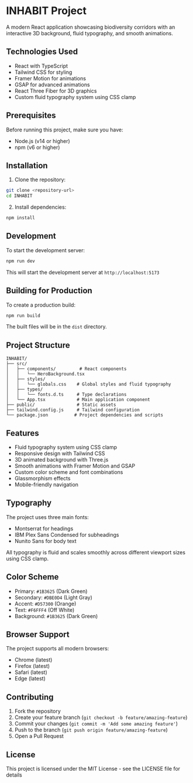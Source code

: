 # INHABIT Project

A modern React application showcasing biodiversity corridors with an interactive 3D background, fluid typography, and smooth animations.

## Technologies Used

- React with TypeScript
- Tailwind CSS for styling
- Framer Motion for animations
- GSAP for advanced animations
- React Three Fiber for 3D graphics
- Custom fluid typography system using CSS clamp

## Prerequisites

Before running this project, make sure you have:

- Node.js (v14 or higher)
- npm (v6 or higher)

## Installation

1. Clone the repository:
```bash
git clone <repository-url>
cd INHABIT
```

2. Install dependencies:
```bash
npm install
```

## Development

To start the development server:

```bash
npm run dev
```

This will start the development server at `http://localhost:5173`

## Building for Production

To create a production build:

```bash
npm run build
```

The built files will be in the `dist` directory.

## Project Structure

```
INHABIT/
├── src/
│   ├── components/         # React components
│   │   └── HeroBackground.tsx
│   ├── styles/
│   │   └── globals.css    # Global styles and fluid typography
│   ├── types/
│   │   └── fonts.d.ts     # Type declarations
│   └── App.tsx            # Main application component
├── public/                # Static assets
├── tailwind.config.js     # Tailwind configuration
└── package.json          # Project dependencies and scripts
```

## Features

- Fluid typography system using CSS clamp
- Responsive design with Tailwind CSS
- 3D animated background with Three.js
- Smooth animations with Framer Motion and GSAP
- Custom color scheme and font combinations
- Glassmorphism effects
- Mobile-friendly navigation

## Typography

The project uses three main fonts:
- Montserrat for headings
- IBM Plex Sans Condensed for subheadings
- Nunito Sans for body text

All typography is fluid and scales smoothly across different viewport sizes using CSS clamp.

## Color Scheme

- Primary: `#1B3625` (Dark Green)
- Secondary: `#DBE0D4` (Light Gray)
- Accent: `#D57300` (Orange)
- Text: `#F6FFF4` (Off White)
- Background: `#1B3625` (Dark Green)

## Browser Support

The project supports all modern browsers:
- Chrome (latest)
- Firefox (latest)
- Safari (latest)
- Edge (latest)

## Contributing

1. Fork the repository
2. Create your feature branch (`git checkout -b feature/amazing-feature`)
3. Commit your changes (`git commit -m 'Add some amazing feature'`)
4. Push to the branch (`git push origin feature/amazing-feature`)
5. Open a Pull Request

## License

This project is licensed under the MIT License - see the LICENSE file for details
